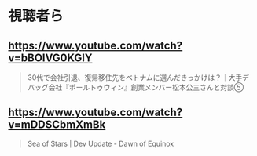 # 視聴者ら

## https://www.youtube.com/watch?v=bBOIVG0KGlY

> 30代で会社引退、復帰移住先をベトナムに選んだきっかけは？｜大手デバッグ会社『ポールトゥウィン』創業メンバー松本公三さんと対談⑤

## https://www.youtube.com/watch?v=mDDSCbmXmBk

> Sea of Stars | Dev Update - Dawn of Equinox 
